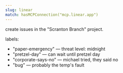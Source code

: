 ```yaml
---
slug: linear
match: hasMCPConnection("mcp.linear.app")
---
```


create issues in the "Scranton Branch" project.

labels:

- "paper-emergency" — threat level: midnight
- "pretzel-day" — can wait until pretzel day
- "corporate-says-no" — michael tried, they said no
- "bug" — probably the temp's fault
